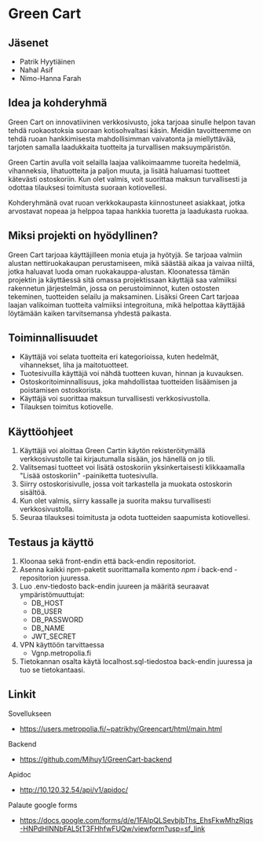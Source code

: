 # Green Cart

## Jäsenet
* Patrik Hyytiäinen
* Nahal Asif
* Nimo-Hanna Farah

## Idea ja kohderyhmä

Green Cart on innovatiivinen verkkosivusto, joka tarjoaa sinulle helpon tavan tehdä ruokaostoksia suoraan kotisohvaltasi käsin. Meidän tavoitteemme on tehdä ruoan hankkimisesta mahdollisimman vaivatonta ja miellyttävää, tarjoten samalla laadukkaita tuotteita ja turvallisen maksuympäristön.

Green Cartin avulla voit selailla laajaa valikoimaamme tuoreita hedelmiä, vihanneksia, lihatuotteita ja paljon muuta, ja lisätä haluamasi tuotteet kätevästi ostoskoriin. Kun olet valmis, voit suorittaa maksun turvallisesti ja odottaa tilauksesi toimitusta suoraan kotiovellesi.

Kohderyhmänä ovat ruoan verkkokaupasta kiinnostuneet asiakkaat, jotka arvostavat nopeaa ja helppoa tapaa hankkia tuoretta ja laadukasta ruokaa.

## Miksi projekti on hyödyllinen?
Green Cart tarjoaa käyttäjilleen monia etuja ja hyötyjä. Se tarjoaa valmiin alustan nettiruokakaupan perustamiseen, mikä säästää aikaa ja vaivaa niiltä, jotka haluavat luoda oman ruokakauppa-alustan. Kloonatessa tämän projektin ja käyttäessä sitä omassa projektissaan käyttäjä saa valmiiksi rakennetun järjestelmän, jossa on perustoiminnot, kuten ostosten tekeminen, tuotteiden selailu ja maksaminen. Lisäksi Green Cart tarjoaa laajan valikoiman tuotteita valmiiksi integroituna, mikä helpottaa käyttäjää löytämään kaiken tarvitsemansa yhdestä paikasta. 

## Toiminnallisuudet 
* Käyttäjä voi selata tuotteita eri kategorioissa, kuten hedelmät, vihannekset, liha ja maitotuotteet.
* Tuotesivuilla käyttäjä voi nähdä tuotteen kuvan, hinnan ja kuvauksen.
* Ostoskoritoiminnallisuus, joka mahdollistaa tuotteiden lisäämisen ja poistamisen ostoskorista.
* Käyttäjä voi suorittaa maksun turvallisesti verkkosivustolla.
* Tilauksen toimitus kotiovelle.

## Käyttöohjeet

1. Käyttäjä voi aloittaa Green Cartin käytön rekisteröitymällä verkkosivustolle tai kirjautumalla sisään, jos hänellä on jo tili.
2. Valitsemasi tuotteet voi lisätä ostoskoriin yksinkertaisesti klikkaamalla "Lisää ostoskoriin" -painiketta tuotesivulla.
3. Siirry ostoskorisivulle, jossa voit tarkastella ja muokata ostoskorin sisältöä.
4. Kun olet valmis, siirry kassalle ja suorita maksu turvallisesti verkkosivustolla.
5. Seuraa tilauksesi toimitusta ja odota tuotteiden saapumista kotiovellesi.

## Testaus ja käyttö
1. Kloonaa sekä front-endin että back-endin repositoriot.
2. Asenna kaikki npm-paketit suorittamalla komento _npm i_ back-end -repositorion juuressa.
3. Luo .env-tiedosto back-endin juureen ja määritä seuraavat ympäristömuuttujat:
   - DB_HOST
   - DB_USER
   - DB_PASSWORD
   - DB_NAME
   - JWT_SECRET
4. VPN käyttöön tarvittaessa
   - Vgnp.metropolia.fi
5. Tietokannan osalta käytä localhost.sql-tiedostoa back-endin juuressa ja tuo se tietokantaasi.

## Linkit
Sovellukseen
- https://users.metropolia.fi/~patrikhy/Greencart/html/main.html

Backend
- https://github.com/Mihuy1/GreenCart-backend

Apidoc
- http://10.120.32.54/api/v1/apidoc/

Palaute google forms
-  https://docs.google.com/forms/d/e/1FAIpQLSevbjbThs_EhsFkwMhzRjqs-HNPdHINNbFAL5tT3FHhfwFUQw/viewform?usp=sf_link
